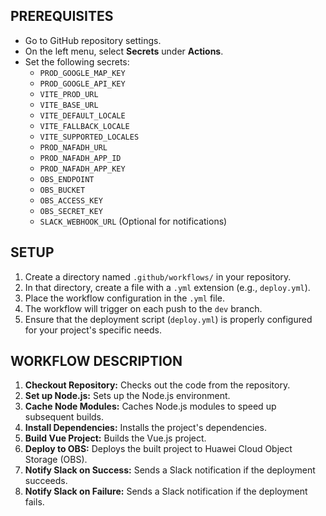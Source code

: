 ## PREREQUISITES
- Go to GitHub repository settings.
- On the left menu, select **Secrets** under **Actions**.
- Set the following secrets:
  - `PROD_GOOGLE_MAP_KEY`
  - `PROD_GOOGLE_API_KEY`
  - `VITE_PROD_URL`
  - `VITE_BASE_URL`
  - `VITE_DEFAULT_LOCALE`
  - `VITE_FALLBACK_LOCALE`
  - `VITE_SUPPORTED_LOCALES`
  - `PROD_NAFADH_URL`
  - `PROD_NAFADH_APP_ID`
  - `PROD_NAFADH_APP_KEY`
  - `OBS_ENDPOINT`
  - `OBS_BUCKET`
  - `OBS_ACCESS_KEY`
  - `OBS_SECRET_KEY`
  - `SLACK_WEBHOOK_URL` (Optional for notifications)

## SETUP
1. Create a directory named `.github/workflows/` in your repository.
2. In that directory, create a file with a `.yml` extension (e.g., `deploy.yml`).
3. Place the workflow configuration in the `.yml` file.
4. The workflow will trigger on each push to the `dev` branch.
5. Ensure that the deployment script (`deploy.yml`) is properly configured for your project's specific needs.

## WORKFLOW DESCRIPTION
1. **Checkout Repository:** Checks out the code from the repository.
2. **Set up Node.js:** Sets up the Node.js environment.
3. **Cache Node Modules:** Caches Node.js modules to speed up subsequent builds.
4. **Install Dependencies:** Installs the project's dependencies.
5. **Build Vue Project:** Builds the Vue.js project.
6. **Deploy to OBS:** Deploys the built project to Huawei Cloud Object Storage (OBS).
7. **Notify Slack on Success:** Sends a Slack notification if the deployment succeeds.
8. **Notify Slack on Failure:** Sends a Slack notification if the deployment fails.
